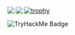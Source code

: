 [![trophy](https://github-profile-trophy.vercel.app/?username=tsukabo)](https://github.com/ryo-ma/github-profile-trophy)
<a href="https://github.com/anuraghazra/github-readme-stats">
  <img align="left" src="https://github-readme-stats.vercel.app/api?username=tsukabo&count_private=true&show_icons=true" />
</a>
<a href="https://github.com/anuraghazra/github-readme-stats">
  <img align="left" src="https://github-readme-stats.vercel.app/api/top-langs/?username=tsukabo" />
</a>

<img src="https://tryhackme.com/api/v2/badges/public-profile?userPublicId=3698750" alt="TryHackMe Badge" />
